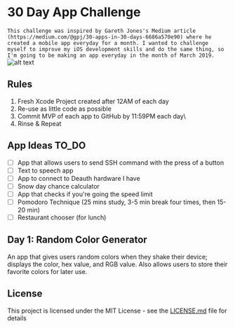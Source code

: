 # 30 Day App Challenge
``` This challenge was inspired by Gareth Jones's Medium article (https://medium.com/@gpj/30-apps-in-30-days-6686a570e90) where he created a mobile app everyday for a month. I wanted to challenge myself to improve my iOS development skills and do the same thing, so I'm going to be making an app everyday in the month of March 2019. ```
![alt text](https://cdn-images-1.medium.com/max/2560/1*HrhwTIbp2hchH0-GmbKusg.jpeg)

## Rules
1. Fresh Xcode Project created after 12AM of each day 
2. Re-use as little code as possible 
3. Commit MVP of each app to GitHub by 11:59PM each day\
4. Rinse & Repeat

## App Ideas TO_DO 
- [ ] App that allows users to send SSH command with the press of a button 
- [ ] Text to speech app 
- [ ] App to connect to Deauth hardware I have 
- [ ] Snow day chance calculator 
- [ ] App that checks if you're going the speed limit 
- [ ] Pomodoro Technique (25 mins study, 3-5 min break four times, then 15-20 min) 
- [ ] Restaurant chooser (for lunch)

## Day 1: Random Color Generator 
An app that gives users random colors when they shake their device; displays the color, hex value, and RGB value. Also allows users to store their favorite colors for later use. 


## License

This project is licensed under the MIT License - see the [LICENSE.md](LICENSE) file for details
